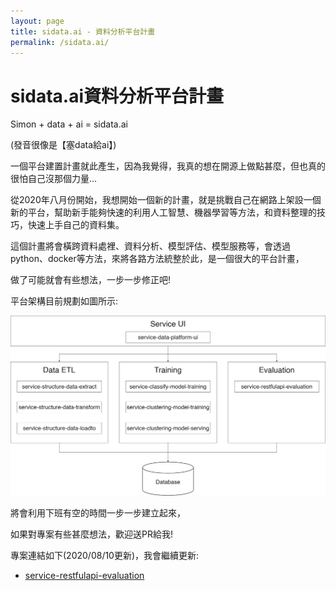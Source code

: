```yaml
---
layout: page
title: sidata.ai - 資料分析平台計畫
permalink: /sidata.ai/
---
```


# sidata.ai資料分析平台計畫

Simon + data + ai = sidata.ai

(發音很像是【塞data給ai】)

一個平台建置計畫就此產生，因為我覺得，我真的想在開源上做點甚麼，但也真的很怕自己沒那個力量...

從2020年八月份開始，我想開始一個新的計畫，就是挑戰自己在網路上架設一個新的平台，幫助新手能夠快速的利用人工智慧、機器學習等方法，和資料整理的技巧，快速上手自己的資料集。

這個計畫將會橫跨資料處裡、資料分析、模型評估、模型服務等，會透過python、docker等方法，來將各路方法統整於此，是一個很大的平台計畫，

做了可能就會有些想法，一步一步修正吧!

平台架構目前規劃如圖所示:

![image](image/data_platform_version1.png)

將會利用下班有空的時間一步一步建立起來，

如果對專案有些甚麼想法，歡迎送PR給我!

專案連結如下(2020/08/10更新)，我會繼續更新:

- [service-restfulapi-evaluation](https://github.com/LiuYuWei/service-restfulapi-evaluation)
